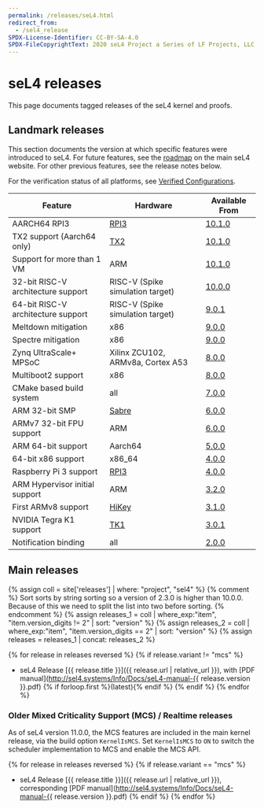 ```yaml
---
permalink: /releases/seL4.html
redirect_from:
  - /sel4_release
SPDX-License-Identifier: CC-BY-SA-4.0
SPDX-FileCopyrightText: 2020 seL4 Project a Series of LF Projects, LLC.
---
```


# seL4 releases

This page documents tagged releases of the seL4 kernel and proofs.

## Landmark releases

This section documents the version at which specific features were introduced to
seL4. For future features, see the [roadmap](https://sel4.systems/roadmap.html)
on the main seL4 website. For other previous features, see the release notes
below.

For the verification status of all platforms, see [Verified
Configurations](/projects/sel4/verified-configurations.html).

| Feature                        | Hardware                          | Available From      |
| -                              | -                                 | -                   |
| AARCH64 RPI3                   | [RPI3](/Hardware/Rpi3)            | [10.1.0](sel4/10.1.0.html) |
| TX2 support (Aarch64 only)     | [TX2](/Hardware/JetsonTX2)        | [10.1.0](sel4/10.1.0.html) |
| Support for more than 1 VM     | ARM                               | [10.1.0](sel4/10.1.0.html) |
| 32-bit RISC-V architecture support    | RISC-V (Spike simulation target)  | [10.0.0](sel4/10.0.0.html) |
| 64-bit RISC-V architecture support    | RISC-V (Spike simulation target)  | [9.0.1](sel4/9.0.1.html) |
| Meltdown mitigation            | x86                               | [9.0.0](sel4/9.0.0.html) |
| Spectre mitigation             | x86                               | [9.0.0](sel4/9.0.0.html) |
| Zynq UltraScale+ MPSoC         | Xilinx ZCU102, ARMv8a, Cortex A53 | [8.0.0](sel4/8.0.0.html) |
| Multiboot2 support             | x86                               | [8.0.0](sel4/8.0.0.html) |
| CMake based build system       | all                               | [7.0.0](sel4/7.0.0.html) |
| ARM 32-bit SMP                 | [Sabre](/Hardware/sabreLite)      | [6.0.0](sel4/6.0.0.html) |
| ARMv7 32-bit FPU support       | ARM                               | [6.0.0](sel4/6.0.0.html) |
| ARM 64-bit support             | Aarch64                           | [5.0.0](sel4/5.0.0.html) |
| 64-bit x86 support             | x86\_64                           | [4.0.0](sel4/4.0.0.html) |
| Raspberry Pi 3 support         | [RPI3](/Hardware/Rpi3)            | [4.0.0](sel4/4.0.0.html) |
| ARM Hypervisor initial support | ARM                               | [3.2.0](sel4/3.2.0.html) |
| First ARMv8 support            | [HiKey](/Hardware/HiKey)          | [3.1.0](sel4/3.1.0.html) |
| NVIDIA Tegra K1 support        | [TK1](/Hardware/jetsontk1)        | [3.0.1](sel4/3.0.1.html) |
| Notification binding           | all                               | [2.0.0](sel4/2.0.0.html) |

## Main releases

{% assign coll = site['releases'] | where: "project", "sel4" %}
{% comment %}
Sort sorts by string sorting so a version of 2.3.0 is higher than 10.0.0.
Because of this we need to split the list into two before sorting.
{% endcomment %}
{% assign releases_1 = coll | where_exp:"item", "item.version_digits != 2" | sort: "version"  %}
{% assign releases_2 = coll | where_exp:"item", "item.version_digits == 2" | sort: "version" %}
{% assign releases =  releases_1 | concat: releases_2 %}

{% for release in releases reversed %}
{%   if release.variant != "mcs" %}
- seL4 Release [{{ release.title }}]({{ release.url | relative_url }}),
  with [PDF manual](http://sel4.systems/Info/Docs/seL4-manual-{{ release.version }}.pdf) {% if forloop.first %}(latest){% endif %}
{%   endif %}
{% endfor %}

### Older Mixed Criticality Support (MCS) / Realtime releases

As of seL4 version 11.0.0, the MCS features are included in the main kernel release, via the build option `KernelIsMCS`. Set `KernelIsMCS` to `ON` to switch the scheduler implementation to MCS and enable the MCS API.

{% for release in releases reversed %}
{%   if release.variant == "mcs" %}
- seL4 Release [{{ release.title }}]({{ release.url | relative_url }}),
  corresponding [PDF manual](http://sel4.systems/Info/Docs/seL4-manual-{{ release.version }}.pdf)
{%   endif %}
{% endfor %}
